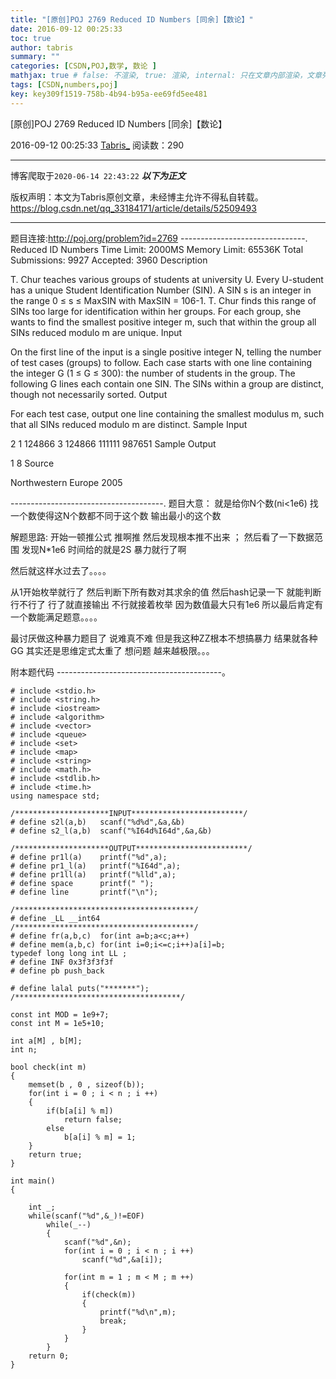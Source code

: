 ```yaml
---
title: "[原创]POJ 2769 Reduced ID Numbers [同余]【数论】"
date: 2016-09-12 00:25:33
toc: true
author: tabris
summary: ""
categories: [CSDN,POJ,数学, 数论 ]
mathjax: true # false: 不渲染, true: 渲染, internal: 只在文章内部渲染，文章列表中不渲染
tags: [CSDN,numbers,poj]
key: key309f1519-758b-4b94-b95a-ee69fd5ee481
---
```


[原创]POJ 2769 Reduced ID Numbers [同余]【数论】

2016-09-12 00:25:33  [Tabris_](https://me.csdn.net/qq_33184171) 阅读数：290

---

博客爬取于`2020-06-14 22:43:22`
***以下为正文***

版权声明：本文为Tabris原创文章，未经博主允许不得私自转载。
https://blog.csdn.net/qq_33184171/article/details/52509493

<!-- more -->

---

题目连接:http://poj.org/problem?id=2769
-------------------------------.
Reduced ID Numbers
Time Limit: 2000MS		Memory Limit: 65536K
Total Submissions: 9927		Accepted: 3960
Description

T. Chur teaches various groups of students at university U. Every U-student has a unique Student Identification Number (SIN). A SIN s is an integer in the range 0 ≤ s ≤ MaxSIN with MaxSIN = 106-1. T. Chur finds this range of SINs too large for identification within her groups. For each group, she wants to find the smallest positive integer m, such that within the group all SINs reduced modulo m are unique.
Input

On the first line of the input is a single positive integer N, telling the number of test cases (groups) to follow. Each case starts with one line containing the integer G (1 ≤ G ≤ 300): the number of students in the group. The following G lines each contain one SIN. The SINs within a group are distinct, though not necessarily sorted.
Output

For each test case, output one line containing the smallest modulus m, such that all SINs reduced modulo m are distinct.
Sample Input

2
1
124866
3
124866
111111
987651
Sample Output

1
8
Source

Northwestern Europe 2005

--------------------------------------.
题目大意： 
就是给你N个数(ni<1e6) 找一个数使得这N个数都不同于这个数  输出最小的这个数

解题思路:
开始一顿推公式 推啊推 然后发现根本推不出来 ；
然后看了一下数据范围 发现N*1e6  时间给的就是2S 暴力就行了啊  

然后就这样水过去了。。。。

从1开始枚举就行了 然后判断下所有数对其求余的值 然后hash记录一下 就能判断行不行了  行了就直接输出  不行就接着枚举  因为数值最大只有1e6 所以最后肯定有一个数能满足题意。。。。

最讨厌做这种暴力题目了  说难真不难  但是我这种ZZ根本不想搞暴力  结果就各种GG
其实还是思维定式太重了   想问题 越来越极限。。。


附本题代码
-----------------------------------------。
```
# include <stdio.h>
# include <string.h>
# include <iostream>
# include <algorithm>
# include <vector>
# include <queue>
# include <set>
# include <map>
# include <string>
# include <math.h>
# include <stdlib.h>
# include <time.h>
using namespace std;

/*********************INPUT*************************/
# define s2l(a,b)   scanf("%d%d",&a,&b)
# define s2_l(a,b)  scanf("%I64d%I64d",&a,&b)

/*********************OUTPUT*************************/
# define pr1l(a)    printf("%d",a);
# define pr1_l(a)   printf("%I64d",a);
# define pr1ll(a)   printf("%lld",a);
# define space      printf(" ");
# define line       printf("\n");

/****************************************/
# define _LL __int64
/****************************************/
# define fr(a,b,c)  for(int a=b;a<c;a++)
# define mem(a,b,c) for(int i=0;i<=c;i++)a[i]=b;
typedef long long int LL ;
# define INF 0x3f3f3f3f
# define pb push_back

# define lalal puts("*******");
/*************************************/

const int MOD = 1e9+7;
const int M = 1e5+10;

int a[M] , b[M];
int n;

bool check(int m)
{
    memset(b , 0 , sizeof(b));
    for(int i = 0 ; i < n ; i ++)
    {
        if(b[a[i] % m])
            return false;
        else
            b[a[i] % m] = 1;
    }
    return true;
}

int main()
{

    int _;
    while(scanf("%d",&_)!=EOF)
        while(_--)
        {
            scanf("%d",&n);
            for(int i = 0 ; i < n ; i ++)
                scanf("%d",&a[i]);

            for(int m = 1 ; m < M ; m ++)
            {
                if(check(m))
                {
                    printf("%d\n",m);
                    break;
                }
            }
        }
    return 0;
}

```
